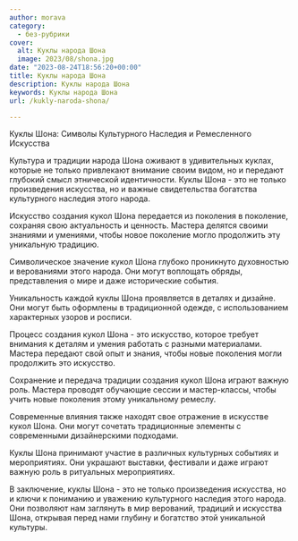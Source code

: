```yaml
---
author: morava
category:
  - без-рубрики
cover:
  alt: Куклы народа Шона
  image: 2023/08/shona.jpg
date: "2023-08-24T18:56:20+00:00"
title: Куклы народа Шона
description: Куклы народа Шона
keywords: Куклы народа Шона
url: /kukly-naroda-shona/

---
```

Куклы Шона: Символы Культурного Наследия и Ремесленного Искусства

Культура и традиции народа Шона оживают в удивительных куклах, которые не только привлекают внимание своим видом, но и передают глубокий смысл этнической идентичности. Куклы Шона \- это не только произведения искусства, но и важные свидетельства богатства культурного наследия этого народа.

Искусство создания кукол Шона передается из поколения в поколение, сохраняя свою актуальность и ценность. Мастера делятся своими знаниями и умениями, чтобы новое поколение могло продолжить эту уникальную традицию.

Символическое значение кукол Шона глубоко проникнуто духовностью и верованиями этого народа. Они могут воплощать обряды, представления о мире и даже исторические события.

Уникальность каждой куклы Шона проявляется в деталях и дизайне. Они могут быть оформлены в традиционной одежде, с использованием характерных узоров и росписи.

Процесс создания кукол Шона \- это искусство, которое требует внимания к деталям и умения работать с разными материалами. Мастера передают свой опыт и знания, чтобы новые поколения могли продолжить это искусство.

Сохранение и передача традиции создания кукол Шона играют важную роль. Мастера проводят обучающие сессии и мастер-классы, чтобы учить новые поколения этому уникальному ремеслу.

Современные влияния также находят свое отражение в искусстве кукол Шона. Они могут сочетать традиционные элементы с современными дизайнерскими подходами.

Куклы Шона принимают участие в различных культурных событиях и мероприятиях. Они украшают выставки, фестивали и даже играют важную роль в ритуальных мероприятиях.

В заключение, куклы Шона \- это не только произведения искусства, но и ключи к пониманию и уважению культурного наследия этого народа. Они позволяют нам заглянуть в мир верований, традиций и искусства Шона, открывая перед нами глубину и богатство этой уникальной культуры.
